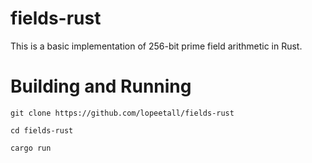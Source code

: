# fields-rust

This is a basic implementation of 256-bit prime field arithmetic in Rust.

# Building and Running

`git clone https://github.com/lopeetall/fields-rust`

`cd fields-rust`

`cargo run`
